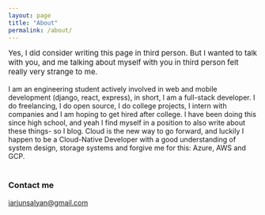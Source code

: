 ```yaml
---
layout: page
title: "About"
permalink: /about/
---
```


<div class="container" style="max-width: 600px"><div class = "text-center text-muted" style="font-size:15px;">
Yes, I did consider writing this page in third person. But I wanted to talk with you, and me talking about myself with you in third person felt really very strange to me.
</div>
</div>
<br>
<div class="text-justify post-content">
I am an engineering student actively involved in web and mobile development (django, react, express), in short, I am a full-stack developer. I do freelancing, I do open source, I do college projects, I intern with companies and I am hoping to get hired after college. I have been doing this since high school, and yeah I find myself in a position to also write about these things- so I blog. Cloud is the new way to go forward, and luckily I happen to be a Cloud-Native Developer with a good understanding of system design, storage systems and forgive me for this: Azure, AWS and GCP.
</div>
<br>


### Contact me

[iarjunsalyan@gmail.com](mailto:iarjunsalyan@gmail.com)